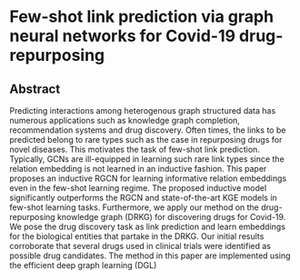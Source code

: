 # Few-shot link prediction via graph neural networks for Covid-19   drug-repurposing

## Abstract

Predicting interactions among heterogenous graph structured data has numerous applications such as knowledge graph completion, recommendation systems and drug discovery. Often times, the links to be predicted belong to rare types such as the case in repurposing drugs for novel diseases. This motivates the task of few-shot link prediction. Typically, GCNs are ill-equipped in learning such rare link types since the relation embedding is not learned in an inductive fashion. This paper proposes an inductive RGCN for learning informative relation embeddings even in the few-shot learning regime. The proposed inductive model significantly outperforms the RGCN and state-of-the-art KGE models in few-shot learning tasks. Furthermore, we apply our method on the drug-repurposing knowledge graph (DRKG) for discovering drugs for Covid-19. We pose the drug discovery task as link prediction and learn embeddings for the biological entities that partake in the DRKG. Our initial results corroborate that several drugs used in clinical trials were identified as possible drug candidates. The method in this paper are implemented using the efficient deep graph learning (DGL)